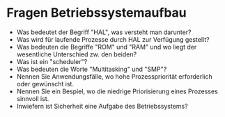 # Fragen Betriebssystemaufbau

- Was bedeutet der Begriff "HAL", was versteht man darunter?
- Was wird für laufende Prozesse durch HAL zur Verfügung gestellt?
- Was bedeuten die Begriffe "ROM" und "RAM" und wo liegt der wesentliche Unterschied zw. den beiden?
- Was ist ein "scheduler"?
- Was bedeuten die Worte "Multitasking" und "SMP"?
- Nennen Sie Anwendungsfälle, wo hohe Prozesspriorität erforderlich oder gewünscht ist.
- Nennen Sie ein Bespiel, wo die niedrige Priorisierung eines Prozesses sinnvoll ist.
- Inwiefern ist Sicherheit eine Aufgabe des Betriebssystems?
